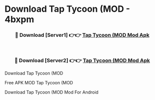 # Download Tap Tycoon (MOD - 4bxpm



<div align="center">
<h3>🔴 Download [Server1] 👉👉 <a href="https://momento.my/?title=Tap_Tycoon_(MOD">Tap Tycoon (MOD Mod Apk</a></h3><br>

<h3>🔴 Download [Server2] 👉👉 <a href="https://momento.my/?title=Tap_Tycoon_(MOD">Tap Tycoon (MOD Mod Apk</a></h3>
</div>



Download Tap Tycoon (MOD 

Free APK MOD Tap Tycoon (MOD 

Download Tap Tycoon (MOD Mod For Android
